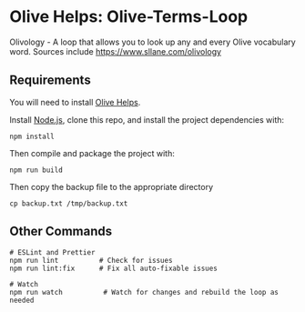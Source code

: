 # Olive Helps: Olive-Terms-Loop

Olivology - A loop that allows you to look up any and every Olive vocabulary word. Sources include https://www.sllane.com/olivology

## Requirements

You will need to install [Olive Helps](https://oliveai.com/olive-helps/).

Install [Node.js](https://nodejs.org/), clone this repo, and install the project dependencies with:
```shell
npm install
```

Then compile and package the project with:
```shell
npm run build
```

Then copy the backup file to the appropriate directory
```shell
cp backup.txt /tmp/backup.txt
```

## Other Commands

```shell
# ESLint and Prettier
npm run lint          # Check for issues
npm run lint:fix      # Fix all auto-fixable issues

# Watch
npm run watch          # Watch for changes and rebuild the loop as needed
```

